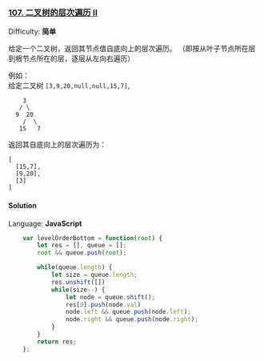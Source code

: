 ### [107\. 二叉树的层次遍历 II](https://leetcode-cn.com/problems/binary-tree-level-order-traversal-ii/)

Difficulty: **简单**


给定一个二叉树，返回其节点值自底向上的层次遍历。 （即按从叶子节点所在层到根节点所在的层，逐层从左向右遍历）

例如：  
给定二叉树 `[3,9,20,null,null,15,7]`,

```
    3
   / \
  9  20
    /  \
   15   7
```

返回其自底向上的层次遍历为：

```
[
  [15,7],
  [9,20],
  [3]
]
```


#### Solution

Language: **JavaScript**

```JavaScript
    var levelOrderBottom = function(root) {
        let res = [], queue = [];
        root && queue.push(root);

        while(queue.length) {
            let size = queue.length;
            res.unshift([])
            while(size--) {
                let node = queue.shift();
                res[0].push(node.val)
                node.left && queue.push(node.left);
                node.right && queue.push(node.right);
            }
        }
        return res;
    };
```